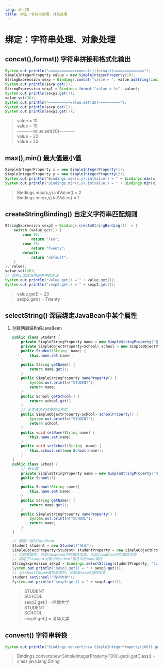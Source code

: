 ```yaml
---
lang: zh-CN
title: 绑定：字符串处理、对象处理
---
```


# 绑定：字符串处理、对象处理

## concat(),format() 字符串拼接和格式化输出

```java
System.out.println("=============concat();format()==============");  
SimpleIntegerProperty value = new SimpleIntegerProperty(10);  
StringExpression sexp = Bindings.concat("value = ", value.asString(Locale.getDefault(), "%s"));  
System.out.println(sexp.get());  
StringExpression sexp1 = Bindings.format("value = %s", value);  
System.out.println(sexp1.get());  
value.set(20);  
System.out.println("==========value.set(20)==========");  
System.out.println(sexp.get());  
System.out.println(sexp1.get());
```

> value = 10  
> value = 10  
> --------value.set(20)--------  
> value = 20  
> value = 20  

## max(),min() 最大值最小值

```java
SimpleIntegerProperty x = new SimpleIntegerProperty(1);  
SimpleIntegerProperty y = new SimpleIntegerProperty(2);  
System.out.println("Bindings.max(x,y).intValue() = " + Bindings.max(x, y).intValue());  
System.out.println("Bindings.min(x,y).intValue() = " + Bindings.min(x, y).intValue());
```

> Bindings.max(x,y).intValue() = 2  
> Bindings.min(x,y).intValue() = 1  

## createStringBinding() 自定义字符串匹配规则

```java
StringExpression sexp2 = Bindings.createStringBinding(() -> {  
    switch (value.get()) {  
        case 10:  
            return "Ten";  
        case 20:  
            return "Twenty";  
        default:  
            return "default";  
    }  
}, value);  
value.set(20);  
// 调用上面匿名内部类中的方法
System.out.println("value.get() = " + value.get());  
System.out.println("sexp2.get() = " + sexp2.get());
```

> value.get() = 20  
> sexp2.get() = Twenty  

## selectString() 深层绑定JavaBean中某个属性

1. 创建两层结构的JavaBean
  
   ```java
   public class Student {
       private SimpleStringProperty name = new SimpleStringProperty("张三");
       private SimpleObjectProperty<School> school = new SimpleObjectProperty<>(new School());
       public Student(String  name) {
           this.name.set(name);
       }
       public String getName() {
           return name.get();
       }
       public SimpleStringProperty nameProperty() {
           System.out.println("STUDENT");
           return name;
       }
       public School getSchool() {
           return school.get();
       }
       // 此方法名必须按照此格式  
       public SimpleObjectProperty<School> schoolProperty() {
           System.out.println("STUDENT");
           return school;
       }
       public void setName(String name) {
           this.name.set(name);
       }
       public void setSchool(String  name) {
           this.school.set(new School(name));
       }
   }
   public class School {
       // 默认值  
       private SimpleStringProperty name = new SimpleStringProperty("哈佛大学");
       public School(){
       }
       public School(String name){
           this.name.set(name);
       }
       public String getName() {
           return name.get();
       }
       public SimpleStringProperty nameProperty() {
           System.out.println("SCHOOL");
           return name;
       }
   }
   ```

   ```java
   // 嵌套一层的JavaBean
   Student student = new Student("张三");  
   SimpleObjectProperty<Student> studentProperty = new SimpleObjectProperty<>(student);  
   // 可观察属性，外层JavaBean中的属性名称，内层JavaBean中的属性名称  
   // 绑定了student对象中的school属性中的name属性  
   StringExpression sexp3 = Bindings.selectString(studentProperty, "school", "name");  
   System.out.println("sexp3.get() = " + sexp3.get());  
   // 当school的name属性改变时，会触发sexp3值的改变  
   student.setSchool("清华大学");  
   System.out.println("sexp3.get() = " + sexp3.get());
   ```
   
   > STUDENT  
   > SCHOOL  
   > sexp3.get() = 哈佛大学  
   > STUDENT  
   > SCHOOL  
   > sexp3.get() = 清华大学  

## convert() 字符串转换

```java
System.out.println("Bindings.convert(new SimpleIntegerProperty(100)).get().getClass() = " + Bindings.convert(new SimpleIntegerProperty(100)).get().getClass());
```

> Bindings.convert(new SimpleIntegerProperty(100)).get().getClass() = class java.lang.String